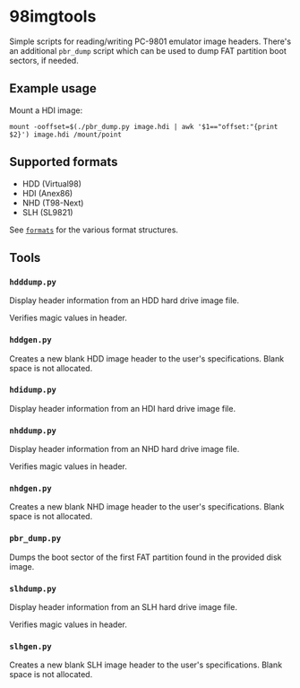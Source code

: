 98imgtools
==========

Simple scripts for reading/writing PC-9801 emulator image headers.
There's an additional `pbr_dump` script which can be used to dump FAT
partition boot sectors, if needed.

Example usage
-------------

Mount a HDI image:

    mount -ooffset=$(./pbr_dump.py image.hdi | awk '$1=="offset:"{print $2}') image.hdi /mount/point

Supported formats
-----------------

 * HDD (Virtual98)
 * HDI (Anex86)
 * NHD (T98-Next)
 * SLH (SL9821)

See [`formats`](formats/) for the various format structures.

Tools
-----

### `hdddump.py`
Display header information from an HDD hard drive image file.

Verifies magic values in header.

### `hddgen.py`
Creates a new blank HDD image header to the user's specifications. Blank space is not allocated.

### `hdidump.py`
Display header information from an HDI hard drive image file.

### `nhddump.py`
Display header information from an NHD hard drive image file.

Verifies magic values in header.

### `nhdgen.py`
Creates a new blank NHD image header to the user's specifications. Blank space is not allocated.

### `pbr_dump.py`
Dumps the boot sector of the first FAT partition found in the provided disk image.

### `slhdump.py`
Display header information from an SLH hard drive image file.

Verifies magic values in header.

### `slhgen.py`
Creates a new blank SLH image header to the user's specifications. Blank space is not allocated.
